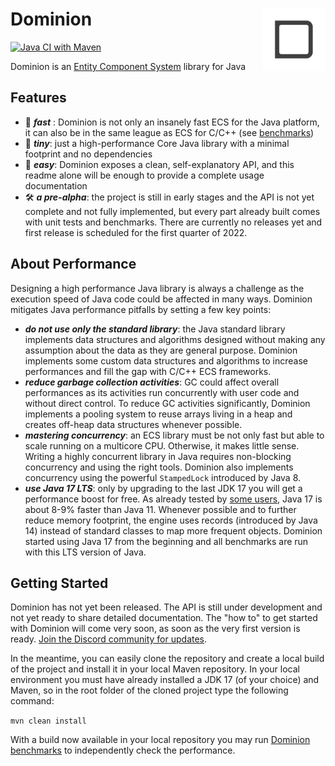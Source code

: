 # <img src="dominion-logo-square.png" align="right" width="100">Dominion

[![Java CI with Maven](https://github.com/dominion-dev/dominion-ecs-java/actions/workflows/cicd-maven.yml/badge.svg)](https://github.com/dominion-dev/dominion-ecs-java/actions/workflows/cicd-maven.yml)

Dominion is an [Entity Component System](https://en.wikipedia.org/wiki/Entity_component_system) library for Java

## Features

- 🚀 **_fast_** : Dominion is not only an insanely fast ECS for the Java platform, it can also be in the same league as
  ECS for C/C++ (see [benchmarks](https://github.com/dominion-dev/dominion-ecs-java-benchmark))
- 🤏 **_tiny_**: just a high-performance Core Java library with a minimal footprint and no dependencies
- 🦾 **_easy_**: Dominion exposes a clean, self-explanatory API, and this readme alone will be enough to provide a
  complete usage documentation
- 🛠️ **_a pre-alpha_**: the project is still in early stages and the API is not yet complete and not fully implemented,
  but every part already built comes with unit tests and benchmarks. There are currently no releases yet and first
  release is scheduled for the first quarter of 2022.

## About Performance

Designing a high performance Java library is always a challenge as the execution speed of Java code could be affected in
many ways. Dominion mitigates Java performance pitfalls by setting a few key points:

- **_do not use only the standard library_**: the Java standard library implements data structures and algorithms
  designed without making any assumption about the data as they are general purpose. Dominion implements some custom
  data structures and algorithms to increase performances and fill the gap with C/C++ ECS frameworks.
- **_reduce garbage collection activities_**: GC could affect overall performances as its activities run concurrently
  with user code and without direct control. To reduce GC activities significantly, Dominion implements a pooling system
  to reuse arrays living in a heap and creates off-heap data structures whenever possible.
- **_mastering concurrency_**: an ECS library must be not only fast but able to scale running on a multicore CPU.
  Otherwise, it makes little sense. Writing a highly concurrent library in Java requires non-blocking concurrency and
  using the right tools. Dominion also implements concurrency using the powerful `StampedLock` introduced by Java 8.
- **_use Java 17 LTS_**: only by upgrading to the last JDK 17 you will get a performance boost for free. As already
  tested by [some users](https://www.optaplanner.org/blog/2021/09/15/HowMuchFasterIsJava17.html), Java 17 is about 8-9%
  faster than Java 11. Whenever possible and to further reduce memory footprint, the engine uses records (introduced by
  Java 14) instead of standard classes to map more frequent objects. Dominion started using Java 17 from the beginning
  and all benchmarks are run with this LTS version of Java.

## Getting Started

Dominion has not yet been released. The API is still under development and not yet ready to share detailed
documentation. The "how to" to get started with Dominion will come very soon, as soon as the very first version is
ready. [Join the Discord community for updates](https://discord.gg/BHMz3axqUG).

In the meantime, you can easily clone the repository and create a local build of the project and install it in your
local Maven repository. In your local environment you must have already installed a JDK 17 (of your choice) and Maven,
so in the root folder of the cloned project type the following command:

`mvn clean install`

With a build now available in your local repository you may
run [Dominion benchmarks](https://github.com/dominion-dev/dominion-ecs-java-benchmark) to independently check the
performance.